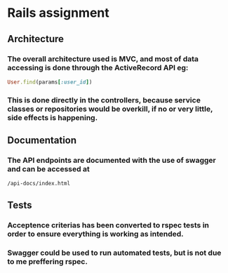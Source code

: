 # Rails assignment

## Architecture
### The overall architecture used is MVC, and most of data accessing is done through the ActiveRecord API eg:
```Ruby
User.find(params[:user_id])
```
### This is done directly in the controllers, because service classes or repositories would be overkill, if no or very little, side effects is happening.

## Documentation
### The API endpoints are documented with the use of swagger and can be accessed at 
```
/api-docs/index.html
```

## Tests
### Acceptence criterias has been converted to rspec tests in order to ensure everything is working as intended.
### Swagger could be used to run automated tests, but is not due to me preffering rspec.
